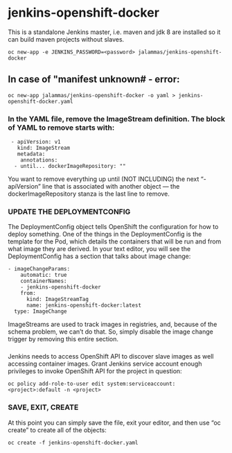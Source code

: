 # jenkins-openshift-docker

This is a standalone Jenkins master, i.e. maven and jdk 8 are installed so it can build maven projects without slaves.

    oc new-app -e JENKINS_PASSWORD=<password> jalammas/jenkins-openshift-docker

## In case of "manifest unknown# - error:
 
    oc new-app jalammas/jenkins-openshift-docker -o yaml > jenkins-openshift-docker.yaml

### In the YAML file, remove the ImageStream definition. The block of YAML to remove starts with:

	 - apiVersion: v1
	   kind: ImageStream
	   metadata:
	    annotations:
	  - until... dockerImageRepository: ""

You want to remove everything up until (NOT INCLUDING) the next “- apiVersion” line that is associated with another object — the dockerImageRepository stanza is the last line to remove. 


### UPDATE THE DEPLOYMENTCONFIG

The DeploymentConfig object tells OpenShift the configuration for how to deploy something. One of the things in the DeploymentConfig is the template for the Pod, which details the containers that will be run and from what image they are derived. In your text editor, you will see the DeploymentConfig has a section that talks about image change:
     
    - imageChangeParams:
        automatic: true
        containerNames:
        - jenkins-openshift-docker
        from:
          kind: ImageStreamTag
          name: jenkins-openshift-docker:latest
      type: ImageChange  
      
ImageStreams are used to track images in registries, and, because of the schema problem, we can’t do that. So, simply disable the image change trigger by removing this entire section.

###
Jenkins needs to access OpenShift API to discover slave images as well accessing container images. 
Grant Jenkins service account enough privileges to invoke OpenShift API for the project in question:

    oc policy add-role-to-user edit system:serviceaccount:<project>:default -n <project>

### SAVE, EXIT, CREATE

At this point you can simply save the file, exit your editor, and then use “oc create” to create all of the objects:

    oc create -f jenkins-openshift-docker.yaml
